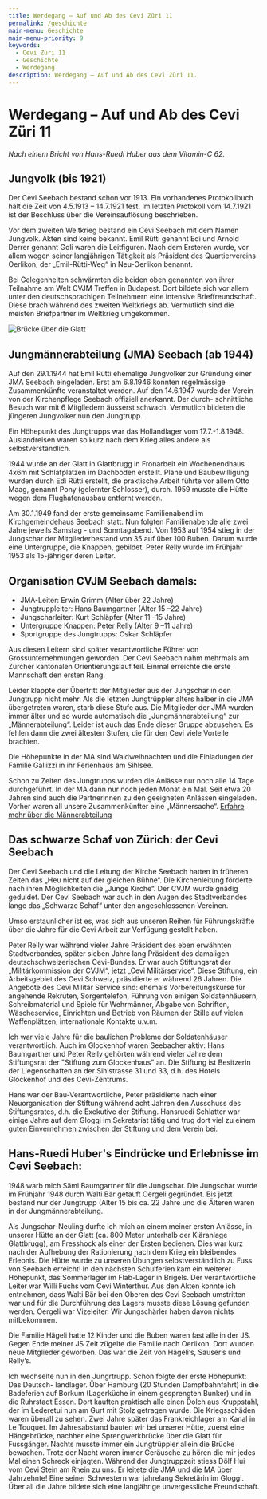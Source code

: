 ```yaml
---
title: Werdegang – Auf und Ab des Cevi Züri 11
permalink: /geschichte
main-menu: Geschichte
main-menu-priority: 9
keywords:
  - Cevi Züri 11
  - Geschichte
  - Werdegang
description: Werdegang – Auf und Ab des Cevi Züri 11.
---
```


# Werdegang – Auf und Ab des Cevi Züri 11

_Nach einem Bricht von Hans-Ruedi Huber aus dem Vitamin-C 62._

## Jungvolk (bis 1921)

Der Cevi Seebach bestand schon vor 1913. Ein vorhandenes Protokollbuch hält die Zeit von 4.5.1913 – 14.7.1921 fest. Im
letzten Protokoll vom 14.7.1921 ist der Beschluss über die Vereinsauflösung beschrieben.

Vor dem zweiten Weltkrieg bestand ein Cevi Seebach mit dem Namen Jungvolk. Akten sind keine bekannt. Emil Rütti genannt
Edi und Arnold Derrer genannt Goli waren die Leitfiguren. Nach dem Ersteren wurde, vor allem wegen seiner langjährigen
Tätigkeit als Präsident des Quartiervereins Oerlikon, der „Emil-Rütti-Weg“ in Neu-Oerlikon benannt.

Bei Gelegenheiten schwärmten die beiden oben genannten von ihrer Teilnahme am Welt CVJM Treffen in Budapest. Dort
bildete sich vor allem unter den deutschsprachigen Teilnehmern eine intensive Brieffreundschaft. Diese brach während des
zweiten Weltkriegs ab. Vermutlich sind die meisten Briefpartner im Weltkrieg umgekommen.

![Brücke über die Glatt](/assets/bruecke_glatt.jpg)

## Jungmännerabteilung (JMA) Seebach (ab 1944)

Auf den 29.1.1944 hat Emil Rütti ehemalige Jungvolker zur Gründung einer JMA Seebach eingeladen. Erst am 6.8.1946
konnten regelmässige Zusammenkünfte veranstaltet werden. Auf den 14.6.1947 wurde der Verein von der Kirchenpflege
Seebach offiziell anerkannt. Der durch- schnittliche Besuch war mit 6 Mitgliedern äusserst schwach. Vermutlich bildeten
die jüngeren Jungvolker nun den Jungtrupp.

Ein Höhepunkt des Jungtrupps war das Hollandlager vom 17.7.-1.8.1948. Auslandreisen waren so kurz nach dem Krieg alles
andere als selbstverständlich.

1944 wurde an der Glatt in Glattbrugg in Fronarbeit ein Wochenendhaus 4x6m mit Schlafplätzen im Dachboden erstellt.
Pläne und Baubewilligung wurden durch Edi Rütti erstellt, die praktische Arbeit führte vor allem Otto Maag, genannt
Pony (gelernter Schlosser), durch. 1959 musste die Hütte wegen dem Flughafenausbau entfernt werden.

Am 30.1.1949 fand der erste gemeinsame Familienabend im Kirchgemeindehaus Seebach statt. Nun folgten Familienabende alle
zwei Jahre jeweils Samstag - und Sonntagabend. Von 1953 auf 1954 stieg in der Jungschar der Mitgliederbestand von 35 auf
über 100 Buben. Darum wurde eine Untergruppe, die Knappen, gebildet. Peter Relly wurde im Frühjahr 1953 als 15-jähriger
deren Leiter.

## Organisation CVJM Seebach damals:

- JMA-Leiter: Erwin Grimm (Alter über 22 Jahre)
- Jungtruppleiter: Hans Baumgartner (Alter 15 –22 Jahre)
- Jungscharleiter: Kurt Schläpfer (Alter 11 –15 Jahre)
- Untergruppe Knappen: Peter Relly (Alter 9 –11 Jahre)
- Sportgruppe des Jungtrupps: Oskar Schläpfer

Aus diesen Leitern sind später verantwortliche Führer von Grossunternehmungen geworden. Der Cevi Seebach nahm mehrmals
am Zürcher kantonalen Orientierungslauf teil. Einmal erreichte die erste Mannschaft den ersten Rang.

Leider klappte der Übertritt der Mitglieder aus der Jungschar in den Jungtrupp nicht mehr. Als die letzten Jungtrüppler
alters halber in die JMA übergetreten waren, starb diese Stufe aus. Die Mitglieder der JMA wurden immer älter und so
wurde automatisch die „Jungmännerabteilung“ zur „Männerabteilung“. Leider ist auch das Ende dieser Gruppe abzusehen. Es
fehlen dann die zwei ältesten Stufen, die für den Cevi viele Vorteile brachten.

Die Höhepunkte in der MA sind Waldweihnachten und die Einladungen der Familie Gallizzi in ihr Ferienhaus am Sihlsee.

Schon zu Zeiten des Jungtrupps wurden die Anlässe nur noch alle 14 Tage durchgeführt. In der MA dann nur noch jeden
Monat ein Mal. Seit etwa 20 Jahren sind auch die Partnerinnen zu den geeigneten Anlässen eingeladen. Vorher waren all
unsere Zusammenkünfter eine „Männersache“. [Erfahre mehr über die Männerabteilung](/maennerabteilung)

## Das schwarze Schaf von Zürich: der Cevi Seebach

Der Cevi Seebach und die Leitung der Kirche Seebach hatten in früheren Zeiten das „Heu nicht auf der gleichen Bühne“.
Die Kirchenleitung förderte nach ihren Möglichkeiten die
„Junge Kirche“. Der CVJM wurde gnädig geduldet. Der Cevi Seebach war auch in den Augen des Stadtverbandes lange das
„Schwarze Schaf“ unter den angeschlossenen Vereinen.

Umso erstaunlicher ist es, was sich aus unseren Reihen für Führungskräfte über die Jahre für die Cevi Arbeit zur
Verfügung gestellt haben.

Peter Relly war während vieler Jahre Präsident des eben erwähnten Stadtverbandes, später sieben Jahre lang Präsident des
damaligen deutschschweizerischen Cevi-Bundes. Er war auch Stiftungsrat der „Militärkommission der CVJM“, jetzt „Cevi
Militärservice“. Diese Stiftung, ein Arbeitsgebiet des Cevi Schweiz, präsidierte er während 26 Jahren. Die Angebote des
Cevi Militär Service sind: ehemals Vorbereitungskurse für angehende Rekruten, Sorgentelefon, Führung von einigen
Soldatenhäusern, Schreibmaterial und Spiele für Wehrmänner, Abgabe von Schriften, Wäscheservice, Einrichten und Betrieb
von Räumen der Stille auf vielen Waffenplätzen, internationale Kontakte u.v.m.

Ich war viele Jahre für die baulichen Probleme der Soldatenhäuser verantwortlich. Auch im Glockenhof waren Seebacher
aktiv: Hans Baumgartner und Peter Relly gehörten während vieler Jahre dem Stiftungsrat der "Stiftung zum Glockenhaus"
an. Die Stiftung ist Besitzerin der Liegenschaften an der Sihlstrasse 31 und 33, d.h. des Hotels Glockenhof und des
Cevi-Zentrums.

Hans war der Bau-Verantwortliche, Peter präsidierte nach einer Neuorganisation der Stiftung während acht Jahren den
Ausschuss des Stiftungsrates, d.h. die Exekutive der Stiftung. Hansruedi Schlatter war einige Jahre auf dem Gloggi im
Sekretariat tätig und trug dort viel zu einem guten Einvernehmen zwischen der Stiftung und dem Verein bei.

## Hans-Ruedi Huber's Eindrücke und Erlebnisse im Cevi Seebach:

1948 warb mich Sämi Baumgartner für die Jungschar. Die Jungschar wurde im Frühjahr 1948 durch Walti Bär getauft Oergeli
gegründet. Bis jetzt bestand nur der Jungtrupp (Alter 15 bis ca. 22 Jahre und die Älteren waren in der
Jungmännerabteilung.

Als Jungschar-Neuling durfte ich mich an einem meiner ersten Anlässe, in unserer Hütte an der Glatt (ca. 800 Meter
unterhalb der Kläranlage Glattbrugg), am Fresshock als einer der Ersten bedienen. Dies war kurz nach der Aufhebung der
Rationierung nach dem Krieg ein bleibendes Erlebnis. Die Hütte wurde zu unseren Übungen selbstverständlich zu Fuss von
Seebach erreicht! In den nächsten Schulferien kam ein weiterer Höhepunkt, das Sommerlager im Flab-Lager in Brigels. Der
verantwortliche Leiter war Willi Fuchs vom Cevi Winterthur. Aus den Akten konnte ich entnehmen, dass Walti Bär bei den
Oberen des Cevi Seebach umstritten war und für die Durchführung des Lagers musste diese Lösung gefunden werden. Oergeli
war Vizeleiter. Wir Jungschärler haben davon nichts mitbekommen.

Die Familie Hägeli hatte 12 Kinder und die Buben waren fast alle in der JS. Gegen Ende meiner JS Zeit zügelte die
Familie nach Oerlikon. Dort wurden neue Mitglieder geworben. Das war die Zeit von Hägeli‘s, Sauser’s und Relly’s.

Ich wechselte nun in den Jungrtrupp. Schon folgte der erste Höhepunkt: Das Deutsch- landlager. Über Hamburg (20 Stunden
Dampfbahnfahrt) in die Badeferien auf Borkum (Lagerküche in einem gesprengten Bunker) und in die Ruhrstadt Essen. Dort
kauften praktisch alle einen Dolch aus Kruppstahl, der im Lederetui nun am Gurt mit Stolz getragen wurde. Die
Kriegsschäden waren überall zu sehen. Zwei Jahre später das Frankreichlager am Kanal in Le Touquet. Im Jahresabstand
bauten wir bei unserer Hütte, zuerst eine Hängebrücke, nachher eine Sprengwerkbrücke über die Glatt für Fussgänger.
Nachts musste immer ein Jungtrüppler allein die Brücke bewachen. Trotz der Nacht waren immer Geräusche zu hören die mir
jedes Mal einen Schreck einjagten. Während der Jungtruppzeit stiess Dölf Hui vom Cevi Stein am Rhein zu uns. Er leitete
die JMA und die MA über Jahrzehnte! Eine seiner Schwestern war jahrelang Sekretärin im Gloggi. Über all die Jahre
bildete sich eine langjährige unvergessliche Freundschaft.



